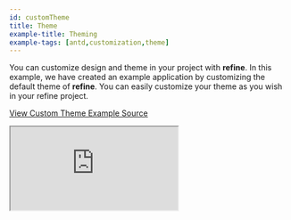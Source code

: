 ```yaml
---
id: customTheme
title: Theme
example-title: Theming
example-tags: [antd,customization,theme]
---
```


You can customize design and theme in your project with **refine**. In this example, we have created an example application by customizing the default theme of **refine**. You can easily customize your theme as you wish in your refine project.

[View Custom Theme Example Source](https://github.com/refinedev/refine/tree/master/examples/customization/customTheme/antd)

<iframe loading="lazy" src="https://stackblitz.com//github/pankod/refine/tree/master/examples/customization/customTheme/antd/?embed=1&view=preview&theme=dark&preset=node&ctl=1"
    style={{width: "100%", height:"80vh", border: "0px", borderRadius: "8px", overflow:"hidden"}}
    title="refine-custom-theme-example"
></iframe>
